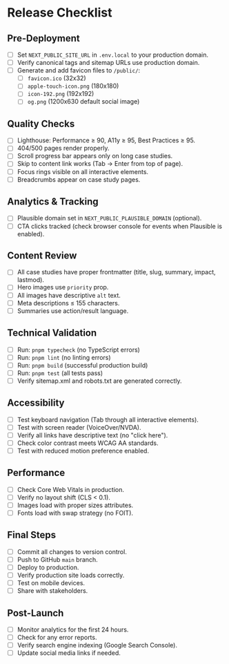 # Release Checklist

## Pre-Deployment

- [ ] Set `NEXT_PUBLIC_SITE_URL` in `.env.local` to your production domain.
- [ ] Verify canonical tags and sitemap URLs use production domain.
- [ ] Generate and add favicon files to `/public/`:
  - [ ] `favicon.ico` (32x32)
  - [ ] `apple-touch-icon.png` (180x180)
  - [ ] `icon-192.png` (192x192)
  - [ ] `og.png` (1200x630 default social image)

## Quality Checks

- [ ] Lighthouse: Performance ≥ 90, A11y ≥ 95, Best Practices ≥ 95.
- [ ] 404/500 pages render properly.
- [ ] Scroll progress bar appears only on long case studies.
- [ ] Skip to content link works (Tab → Enter from top of page).
- [ ] Focus rings visible on all interactive elements.
- [ ] Breadcrumbs appear on case study pages.

## Analytics & Tracking

- [ ] Plausible domain set in `NEXT_PUBLIC_PLAUSIBLE_DOMAIN` (optional).
- [ ] CTA clicks tracked (check browser console for events when Plausible is enabled).

## Content Review

- [ ] All case studies have proper frontmatter (title, slug, summary, impact, lastmod).
- [ ] Hero images use `priority` prop.
- [ ] All images have descriptive `alt` text.
- [ ] Meta descriptions ≤ 155 characters.
- [ ] Summaries use action/result language.

## Technical Validation

- [ ] Run: `pnpm typecheck` (no TypeScript errors)
- [ ] Run: `pnpm lint` (no linting errors)
- [ ] Run: `pnpm build` (successful production build)
- [ ] Run: `pnpm test` (all tests pass)
- [ ] Verify sitemap.xml and robots.txt are generated correctly.

## Accessibility

- [ ] Test keyboard navigation (Tab through all interactive elements).
- [ ] Test with screen reader (VoiceOver/NVDA).
- [ ] Verify all links have descriptive text (no "click here").
- [ ] Check color contrast meets WCAG AA standards.
- [ ] Test with reduced motion preference enabled.

## Performance

- [ ] Check Core Web Vitals in production.
- [ ] Verify no layout shift (CLS < 0.1).
- [ ] Images load with proper sizes attributes.
- [ ] Fonts load with swap strategy (no FOIT).

## Final Steps

- [ ] Commit all changes to version control.
- [ ] Push to GitHub `main` branch.
- [ ] Deploy to production.
- [ ] Verify production site loads correctly.
- [ ] Test on mobile devices.
- [ ] Share with stakeholders.

## Post-Launch

- [ ] Monitor analytics for the first 24 hours.
- [ ] Check for any error reports.
- [ ] Verify search engine indexing (Google Search Console).
- [ ] Update social media links if needed.
